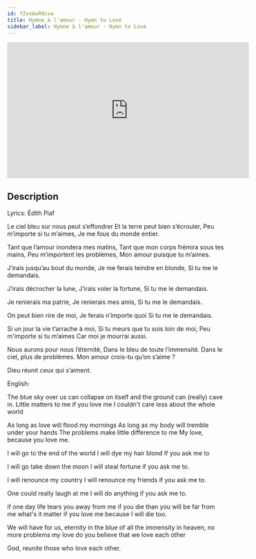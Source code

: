 ```yaml
---
id: fZvvAxR9cvw
title: Hymne à l'amour - Hymn to Love
sidebar_label: Hymne à l'amour - Hymn to Love
---
```


<iframe
  width="560"
  height="315"
  src="https://www.youtube.com/embed/fZvvAxR9cvw"
  title="YouTube video player"
  frameborder="0"
  allow="accelerometer; autoplay; clipboard-write; encrypted-media; gyroscope; picture-in-picture; web-share"
  referrerpolicy="strict-origin-when-cross-origin"
  allowfullscreen
></iframe>

## Description

Lyrics: Édith Piaf

Le ciel bleu sur nous peut s’effondrer
Et la terre peut bien s’écrouler,
Peu m’importe si tu m’aimes,
Je me fous du monde entier.

Tant que l’amour inondera mes matins,
Tant que mon corps frémira sous tes mains,
Peu m’importent les problèmes,
Mon amour puisque tu m’aimes.

J’irais jusqu’au bout du monde,
Je me ferais teindre en blonde,
Si tu me le demandais.

J’irais décrocher la lune,
J’irais voler la fortune,
Si tu me le demandais.
 
Je renierais ma patrie,
Je renierais mes amis,
Si tu me le demandais.

On peut bien rire de moi,
Je ferais n’importe quoi
Si tu me le demandais.

Si un jour la vie t’arrache à moi,
Si tu meurs que tu sois loin de moi,
Peu m'importe si tu m’aimes
Car moi je mourrai aussi.
 
Nous aurons pour nous l’éternité,
Dans le bleu de toute l’immensité.
Dans le ciel, plus de problèmes.
Mon amour crois-tu qu’on s’aime ?

Dieu réunit ceux qui s’aiment.

English:

The blue sky over us can collapse on itself
and the ground can (really) cave in.
Little matters to me if you love me
I couldn't care less about the whole world

As long as love will flood my mornings
As long as my body will tremble under your hands
The problems make little difference to me
My love, because you love me.
 
I will go to the end of the world
I will dye my hair blond
If you ask me to

I will go take down the moon
I will steal fortune
if you ask me to.
 
I will renounce my country
I will renounce my friends
if you ask me to.

One could really laugh at me
I will do anything
if you ask me to.
 
if one day life tears you away from me
if you die than you will be far from me
what's it matter if you love me
because I will die too.

We will have for us, eternity
in the blue of all the immensity
in heaven, no more problems
my love do you believe that we love each other

God, reunite those who love each other.
